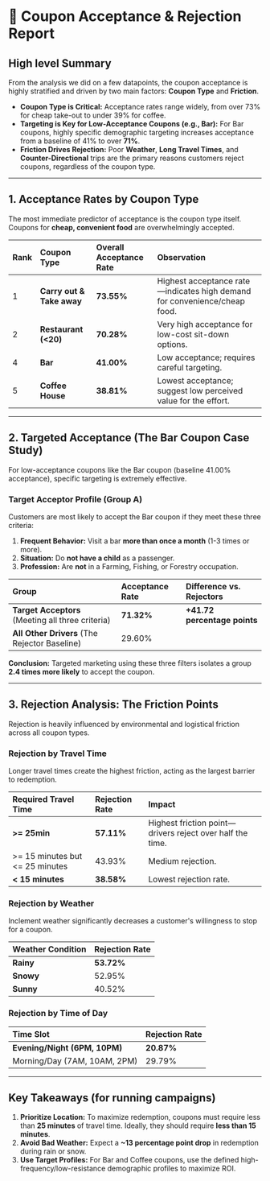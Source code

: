 # 📝 Coupon Acceptance & Rejection Report

## High level Summary

From the analysis we did on a few datapoints, the coupon acceptance is highly stratified and driven by two main factors: **Coupon Type** and **Friction**.

* **Coupon Type is Critical:** Acceptance rates range widely, from over 73% for cheap take-out to under 39% for coffee.
* **Targeting is Key for Low-Acceptance Coupons (e.g., Bar):** For Bar coupons, highly specific demographic targeting increases acceptance from a baseline of 41% to over **71%**.
* **Friction Drives Rejection:** Poor **Weather**, **Long Travel Times**, and **Counter-Directional** trips are the primary reasons customers reject coupons, regardless of the coupon type.

***

## 1. Acceptance Rates by Coupon Type

The most immediate predictor of acceptance is the coupon type itself. Coupons for **cheap, convenient food** are overwhelmingly accepted.

| Rank | Coupon Type | Overall Acceptance Rate | Observation |
| :--- | :--- | :--- | :--- |
| 1 | **Carry out & Take away** | **73.55%** | Highest acceptance rate—indicates high demand for convenience/cheap food. |
| 2 | **Restaurant (<20)** | **70.28%** | Very high acceptance for low-cost sit-down options. |
| 4 | **Bar** | **41.00%** | Low acceptance; requires careful targeting. |
| 5 | **Coffee House** | **38.81%** | Lowest acceptance; suggest low perceived value for the effort. |

***

## 2. Targeted Acceptance (The Bar Coupon Case Study)

For low-acceptance coupons like the Bar coupon (baseline 41.00% acceptance), specific targeting is extremely effective.

### Target Acceptor Profile (Group A)

Customers are most likely to accept the Bar coupon if they meet these three criteria:

1.  **Frequent Behavior:** Visit a bar **more than once a month** (1-3 times or more).
2.  **Situation:** Do **not have a child** as a passenger.
3.  **Profession:** Are **not** in a Farming, Fishing, or Forestry occupation.

| Group | Acceptance Rate | Difference vs. Rejectors |
| :--- | :--- | :--- |
| **Target Acceptors** (Meeting all three criteria) | **71.32%** | **+41.72 percentage points** |
| **All Other Drivers** (The Rejector Baseline) | 29.60% | |

**Conclusion:** Targeted marketing using these three filters isolates a group **2.4 times more likely** to accept the coupon.

***

## 3. Rejection Analysis: The Friction Points

Rejection is heavily influenced by environmental and logistical friction across all coupon types.

### Rejection by Travel Time

Longer travel times create the highest friction, acting as the largest barrier to redemption.

| Required Travel Time | Rejection Rate | Impact |
| :--- | :--- | :--- |
| **>= 25min** | **57.11%** | Highest friction point—drivers reject over half the time. |
| >= 15 minutes but <= 25 minutes | 43.93% | Medium rejection. |
| **< 15 minutes** | **38.58%** | Lowest rejection rate. |

### Rejection by Weather

Inclement weather significantly decreases a customer's willingness to stop for a coupon.

| Weather Condition | Rejection Rate |
| :--- | :--- |
| **Rainy** | **53.72%** |
| **Snowy** | 52.95% |
| **Sunny** | 40.52% |

### Rejection by Time of Day

| Time Slot | Rejection Rate |
| :--- | :--- |
| **Evening/Night (6PM, 10PM)** | **20.87%** |
| Morning/Day (7AM, 10AM, 2PM) | 29.79% |

***

## Key Takeaways (for running campaigns)

1.  **Prioritize Location:** To maximize redemption, coupons must require less than **25 minutes** of travel time. Ideally, they should require **less than 15 minutes**.
2.  **Avoid Bad Weather:** Expect a **~13 percentage point drop** in redemption during rain or snow.
3.  **Use Target Profiles:** For Bar and Coffee coupons, use the defined high-frequency/low-resistance demographic profiles to maximize ROI.